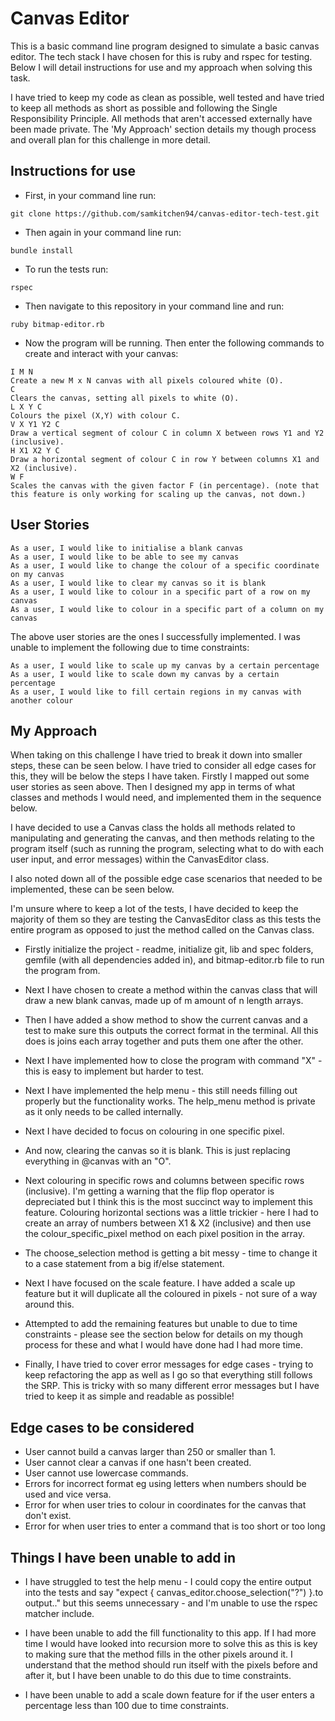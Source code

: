 # Canvas Editor
This is a basic command line program designed to simulate a basic canvas editor. The tech stack I have chosen for this is ruby and rspec for testing. Below I will detail instructions for use and my approach when solving this task.

I have tried to keep my code as clean as possible, well tested and have tried to keep all methods as short as possible and following the Single Responsibility Principle. All methods that aren't accessed externally have been made private. The 'My Approach' section details my though process and overall plan for this challenge in more detail.

## Instructions for use
- First, in your command line run:
```
git clone https://github.com/samkitchen94/canvas-editor-tech-test.git
```
- Then again in your command line run:
```
bundle install
```
- To run the tests run:
```
rspec
```
- Then navigate to this repository in your command line and run:
```
ruby bitmap-editor.rb
```
- Now the program will be running. Then enter the following commands to create and interact with your canvas:
```
I M N
Create a new M x N canvas with all pixels coloured white (O).
C
Clears the canvas, setting all pixels to white (O).
L X Y C
Colours the pixel (X,Y) with colour C.
V X Y1 Y2 C
Draw a vertical segment of colour C in column X between rows Y1 and Y2 (inclusive).
H X1 X2 Y C
Draw a horizontal segment of colour C in row Y between columns X1 and X2 (inclusive).
W F
Scales the canvas with the given factor F (in percentage). (note that this feature is only working for scaling up the canvas, not down.)
```
## User Stories
```
As a user, I would like to initialise a blank canvas
As a user, I would like to be able to see my canvas
As a user, I would like to change the colour of a specific coordinate on my canvas
As a user, I would like to clear my canvas so it is blank
As a user, I would like to colour in a specific part of a row on my canvas
As a user, I would like to colour in a specific part of a column on my canvas
```

The above user stories are the ones I successfully implemented. I was unable to implement the following due to time constraints:
```
As a user, I would like to scale up my canvas by a certain percentage
As a user, I would like to scale down my canvas by a certain percentage
As a user, I would like to fill certain regions in my canvas with another colour
```

## My Approach
When taking on this challenge I have tried to break it down into smaller steps, these can be seen below. I have tried to consider all edge cases for this, they will be below the steps I have taken. Firstly I mapped out some user stories as seen above. Then I designed my app in terms of what classes and methods I would need, and implemented them in the sequence below.

I have decided to use a Canvas class the holds all methods related to manipulating and generating the canvas, and then methods relating to the program itself (such as running the program, selecting what to do with each user input, and error messages) within the CanvasEditor class.

I also noted down all of the possible edge case scenarios that needed to be implemented, these can be seen below.

I'm unsure where to keep a lot of the tests, I have decided to keep the majority of them so they are testing the CanvasEditor class as this tests the entire program as opposed to just the method called on the Canvas class.

- Firstly initialize the project - readme, initialize git, lib and spec folders, gemfile (with all dependencies added in), and bitmap-editor.rb file to run the program from.

- Next I have chosen to create a method within the canvas class that will draw a new blank canvas, made up of m amount of n length arrays.

- Then I have added a show method to show the current canvas and a test to make sure this outputs the correct format in the terminal. All this does is joins each array together and puts them one after the other.

- Next I have implemented how to close the program with command "X" - this is easy to implement but harder to test.

- Next I have implemented the help menu - this still needs filling out properly but the functionality works. The help_menu method is private as it only needs to be called internally.

- Next I have decided to focus on colouring in one specific pixel.

- And now, clearing the canvas so it is blank. This is just replacing everything in @canvas with an "O".

- Next colouring in specific rows and columns between specific rows (inclusive). I'm getting a warning that the flip flop operator is depreciated but I think this is the most succinct way to implement this feature. Colouring horizontal sections was a little trickier - here I had to create an array of numbers between X1 & X2 (inclusive) and then use the colour_specific_pixel method on each pixel position in the array.

- The choose_selection method is getting a bit messy - time to change it to a case statement from a big if/else statement.

- Next I have focused on the scale feature. I have added a scale up feature but it will duplicate all the coloured in pixels - not sure of a way around this.

- Attempted to add the remaining features but unable to due to time constraints - please see the section below for details on my though process for these and what I would have done had I had more time.

- Finally, I have tried to cover error messages for edge cases - trying to keep refactoring the app as well as I go so that everything still follows the SRP. This is tricky with so many different error messages but I have tried to keep it as simple and readable as possible!

## Edge cases to be considered
- User cannot build a canvas larger than 250 or smaller than 1.
- User cannot clear a canvas if one hasn't been created.
- User cannot use lowercase commands.
- Errors for incorrect format eg using letters when numbers should be used and vice versa.
- Error for when user tries to colour in coordinates for the canvas that don't exist.
- Error for when user tries to enter a command that is too short or too long


## Things I have been unable to add in
- I have struggled to test the help menu - I could copy the entire output into the tests and say "expect { canvas_editor.choose_selection("?") }.to output.." but this seems unnecessary - and I'm unable to use the rspec matcher include.

- I have been unable to add the fill functionality to this app. If I had more time I would have looked into recursion more to solve this as this is key to making sure that the method fills in the other pixels around it. I understand that the method should run itself with the pixels before and after it, but I have been unable to do this due to time constraints.

- I have been unable to add a scale down feature for if the user enters a percentage less than 100 due to time constraints.
